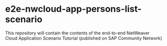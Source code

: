 e2e-nwcloud-app-persons-list-scenario
=====================================

This repository will contain the contents of the end-to-end NetWeaver Cloud Application Scenario Tutorial (published on SAP Community Network)